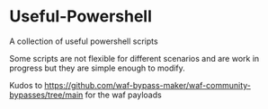# Useful-Powershell
A collection of useful powershell scripts

Some scripts are not flexible for different scenarios and are work in progress but they are simple enough to modify.


Kudos to https://github.com/waf-bypass-maker/waf-community-bypasses/tree/main for the waf payloads

